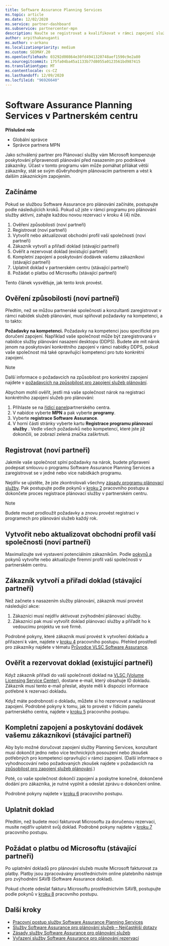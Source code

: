 ```yaml
---
title: Software Assurance Planning Services
ms.topic: article
ms.date: 12/02/2020
ms.service: partner-dashboard
ms.subservice: partnercenter-mpn
description: Naučte se registrovat a kvalifikovat v rámci zapojení služeb Microsoft Planning Services, abyste mohli poskytovat školení a další služby zákazníkům se Software Assurance.
author: arpithakanuganti
ms.author: v-arkanu
ms.localizationpriority: medium
ms.custom: SEOMAY.20
ms.openlocfilehash: 03292d00864e30fd4941320748aef1590c9e2a80
ms.sourcegitcommit: 175fa04ba45a1133b77d8055a0123561bd987415
ms.translationtype: MT
ms.contentlocale: cs-CZ
ms.lasthandoff: 12/09/2020
ms.locfileid: "96926640"
---
```

# <a name="software-assurance-planning-services-in-partner-center"></a>Software Assurance Planning Services v Partnerském centru

**Příslušné role**

- Globální správce
- Správce partnera MPN

Jako schválený partner pro Plánovací služby vám Microsoft kompenzuje poskytování připravenosti plánování před nasazením pro podnikové zákazníky. Účast v tomto programu vám může pomáhat přilákat větší zákazníky, stát se svým důvěryhodným plánovacím partnerem a vést k dalším zákaznickým zapojením.

## <a name="get-started"></a>Začínáme

Pokud se službou Software Assurance pro plánování začínáte, postupujte podle následujících kroků. Pokud už jste v rámci programu pro plánování služby aktivní, zahajte každou novou rezervaci v kroku 4 (4) níže.

1. Ověření způsobilosti (noví partneři)
2. Registrovat (noví partneři)
3. Vytvořit nebo aktualizovat obchodní profil vaší společnosti (noví partneři)
4. Zákazník vytvoří a přiřadí doklad (stávající partneři)
5. Ověřit a rezervovat doklad (existující partneři)
6. Kompletní zapojení a poskytování dodávek vašemu zákazníkovi (stávající partneři)
7. Uplatnit doklad v partnerském centru (stávající partneři)
8. Požádat o platbu od Microsoftu (stávající partneři)

Tento článek vysvětluje, jak tento krok provést.

## <a name="verify-eligibility-new-partners"></a>Ověření způsobilosti (noví partneři)

Předtím, než se můžou partnerské společnosti a konzultanti zaregistrovat v rámci nabídek služeb plánování, musí splňovat požadavky na kompetenci, a to takto:

**Požadavky na kompetenci.** Požadavky na kompetenci jsou specifické pro doručení zapojení. Například vaše společnost může být zaregistrovaná v nabídce služby plánování nasazení desktopu (DDPS). Budete ale mít nárok jenom na poskytování konkrétního zapojení v rámci nabídky DDPS, pokud vaše společnost má také opravňující kompetenci pro tuto konkrétní zapojení.

>[!NOTE]
> Další informace o požadavcích na způsobilost pro konkrétní zapojení najdete v [požadavcích na způsobilost pro zapojení služeb plánování](software-assurance-dps-requirements.md).

Abychom mohli ověřit, jestli má vaše společnost nárok na registraci konkrétního zapojení služeb pro plánování:

1. Přihlaste se na [řídicí panel](https://partner.microsoft.com/dashboard/home)partnerského centra.
2. V nabídce vyberte **MPN** a pak vyberte **programy**.
3. Vyberte **registrace Software Assurance**.
4. V horní části stránky vyberte kartu **Registrace programu plánovací služby** . Vedle všech požadavků nebo kompetencí, které jste již dokončili, se zobrazí zelená značka zaškrtnutí.

## <a name="enroll-new-partners"></a>Registrovat (noví partneři)

Jakmile vaše společnost splní požadavky na nárok, budete připraveni podepsat smlouvu o programu Software Assurance Planning Services a zaregistrovat se v jedné nebo více nabídkách programu.

Nejdřív se ujistěte, že jste zkontrolovali všechny [zásady programu plánovací služby](https://go.microsoft.com/fwlink/?linkid=2115984). Pak postupujte podle pokynů v [kroku 2](https://go.microsoft.com/fwlink/?linkid=2115983) pracovního postupu a dokončete proces registrace plánovací služby v partnerském centru.

>[!NOTE]
> Budete muset prodloužit požadavky a znovu provést registraci v programech pro plánování služeb každý rok.

## <a name="create-or-update-your-companys-business-profile-new-partners"></a>Vytvořit nebo aktualizovat obchodní profil vaší společnosti (noví partneři)

Maximalizujte své vystavení potenciálním zákazníkům. Podle [pokynů a](create-a-marketing-profile.md) pokynů vytvořte nebo aktualizujte firemní profil vaší společnosti v partnerském centru.

## <a name="customer-creates-and-assigns-voucher-existing-partners"></a>Zákazník vytvoří a přiřadí doklad (stávající partneři)

Než začnete s nasazením služby plánování, zákazník musí provést následující akce:

1. Zákazníci musí nejdřív aktivovat zvýhodnění plánovací služby.
2. Zákazníci pak musí vytvořit doklad plánovací služby a přiřadit ho k vedoucímu projektu ve své firmě.

Podrobné pokyny, které zákazník musí provést k vytvoření dokladu a přiřazení k vám, najdete v [kroku 4](https://go.microsoft.com/fwlink/?linkid=2115983) pracovního postupu. Přehled prostředí pro zákazníky najdete v tématu [Průvodce VLSC Software Assurance](https://download.microsoft.com/download/A/7/D/A7D04694-1B1E-4B18-918F-0EDCD43BA2E5/VLSC-Software-Assurance-Guide_en-US.pdf).

## <a name="validate-and-reserve-voucher-existing-partners"></a>Ověřit a rezervovat doklad (existující partneři)

Když zákazník přiřadí do vaší společnosti doklad na [VLSC (Volume Licensing Service Center)](https://www.microsoft.com/Licensing/servicecenter/default.aspx), dostane e-mail, který obsahuje ID dokladu. Zákazník musí tento e-mail přeslat, abyste měli k dispozici informace potřebné k rezervaci dokladu.

Když máte podrobnosti o dokladu, můžete si ho rezervovat a naplánovat zapojení. Podrobné pokyny k tomu, jak to provést v řídicím panelu partnerského centra, najdete v [kroku 5](https://go.microsoft.com/fwlink/?linkid=2115983) pracovního postupu.

## <a name="complete-engagement-and-provide-deliverables-to-your-customer-existing-partners"></a>Kompletní zapojení a poskytování dodávek vašemu zákazníkovi (stávající partneři)

Aby bylo možné doručovat zapojení služby Planning Services, konzultant musí dokončit jedno nebo více technických posouzení nebo zkoušek potřebných pro kompetenci opravňující v rámci zapojení. (Další informace o vyhodnocování nebo požadovaných zkoušek najdete v požadavcích na [způsobilost pro zapojení služeb plánování](software-assurance-dps-requirements.md).)

Poté, co vaše společnost dokončí zapojení a poskytne konečné, dokončené dodání pro zákazníka, je nutné vyplnit a odeslat zprávu o dokončení online.

Podrobné pokyny najdete v [kroku 6](https://go.microsoft.com/fwlink/?linkid=2115983) pracovního postupu.

## <a name="redeem-voucher"></a>Uplatnit doklad

Předtím, než budete moci fakturovat Microsoftu za doručenou rezervaci, musíte nejdřív uplatnit svůj doklad. Podrobné pokyny najdete v [kroku 7](https://go.microsoft.com/fwlink/?linkid=2115983) pracovního postupu.

## <a name="request-payment-from-microsoft-existing-partners"></a>Požádat o platbu od Microsoftu (stávající partneři)

Po uplatnění dokladů pro plánování služeb musíte Microsoft fakturovat za platby. Platby jsou zpracovávány prostřednictvím online platebního nástroje pro zvýhodnění SAVB (Software Assurance doklad).

Pokud chcete odeslat fakturu Microsoftu prostřednictvím SAVB, postupujte podle pokynů v [kroku 8](https://go.microsoft.com/fwlink/?linkid=2115983) pracovního postupu.

## <a name="next-steps"></a>Další kroky

- [Pracovní postup služby Software Assurance Planning Services](https://go.microsoft.com/fwlink/?linkid=2115983)
- [Služby Software Assurance pro plánování služeb – Nejčastější dotazy](https://go.microsoft.com/fwlink/?linkid=2116077)
- [Zásady služby Software Assurance pro plánování služeb](https://go.microsoft.com/fwlink/?linkid=2115984)
- [Vyřazení služby Software Assurance pro plánování rezervací](https://query.prod.cms.rt.microsoft.com/cms/api/am/binary/RE4sln9)
